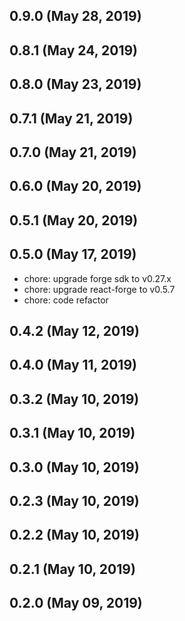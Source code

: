 ## 0.9.0 (May 28, 2019)


## 0.8.1 (May 24, 2019)


## 0.8.0 (May 23, 2019)


## 0.7.1 (May 21, 2019)


## 0.7.0 (May 21, 2019)


## 0.6.0 (May 20, 2019)


## 0.5.1 (May 20, 2019)


## 0.5.0 (May 17, 2019)

- chore: upgrade forge sdk to v0.27.x
- chore: upgrade react-forge to v0.5.7
- chore: code refactor

## 0.4.2 (May 12, 2019)


## 0.4.0 (May 11, 2019)


## 0.3.2 (May 10, 2019)


## 0.3.1 (May 10, 2019)


## 0.3.0 (May 10, 2019)


## 0.2.3 (May 10, 2019)


## 0.2.2 (May 10, 2019)


## 0.2.1 (May 10, 2019)


## 0.2.0 (May 09, 2019)
